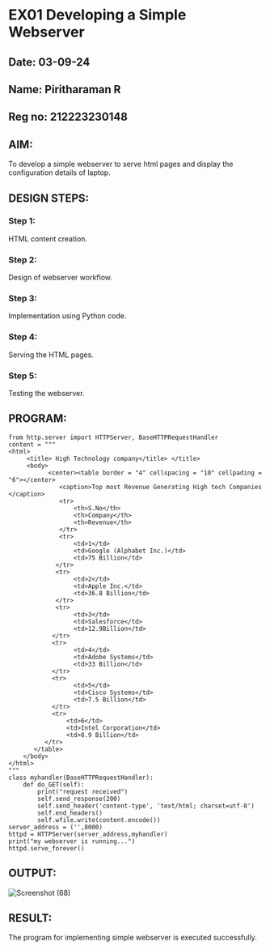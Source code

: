 # EX01 Developing a Simple Webserver
## Date: 03-09-24
## Name: Piritharaman R
## Reg no: 212223230148

## AIM:
To develop a simple webserver to serve html pages and display the configuration details of laptop.

## DESIGN STEPS:
### Step 1: 
HTML content creation.

### Step 2:
Design of webserver workflow.

### Step 3:
Implementation using Python code.

### Step 4:
Serving the HTML pages.

### Step 5:
Testing the webserver.

## PROGRAM:
```
from http.server import HTTPServer, BaseHTTPRequestHandler
content = """
<html>
     <title> High Technology company</title> </title>
     <body>
           <center><table border = "4" cellspacing = "10" cellpading = "6"></center>
              <caption>Top most Revenue Generating High tech Companies </caption>
              <tr>
                  <th>S.No</th>
                  <th>Company</th>			
                  <th>Revenue</th>
              </tr>
              <tr>
                  <td>1</td>
                  <td>Google (Alphabet Inc.)</td>
                  <td>75 Billion</td>
             </tr>
             <tr>
                  <td>2</td>
                  <td>Apple Inc.</td>
                  <td>36.8 Billion</td>
             </tr>
             <tr>
                  <td>3</td>
                  <td>Salesforce</td>
                  <td>12.9Billion</td>
            </tr>
            <tr>
                  <td>4</td>
                  <td>Adobe Systems</td>
                  <td>33 Billion</td>
            </tr>
            <tr>
                  <td>5</td>
                  <td>Cisco Systems</td>
                  <td>7.5 Billion</td>
            </tr>
            <tr>
                <td>6</td>
                <td>Intel Corporation</td>
                <td>8.9 Billion</td>
          </tr>
       </table>
    </body>
</html>
"""
class myhandler(BaseHTTPRequestHandler):
    def do_GET(self):
        print("request received")
        self.send_response(200)
        self.send_header('content-type', 'text/html; charset=utf-8')
        self.end_headers()
        self.wfile.write(content.encode())
server_address = ('',8000)
httpd = HTTPServer(server_address,myhandler)
print("my webserver is running...")
httpd.serve_forever()
```


## OUTPUT:
![Screenshot (68)](https://github.com/user-attachments/assets/b910c659-8d3c-4d8d-b37c-d0a893246c59)



## RESULT:
The program for implementing simple webserver is executed successfully.
